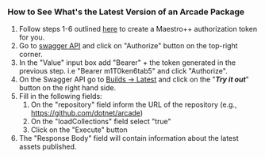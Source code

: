 ### How to See What's the Latest Version of an Arcade Package

1. Follow steps 1-6 outlined [here](https://github.com/dotnet/arcade/blob/master/Documentation/DependencyFlowOnboarding.md#32-set-up-your-darc-client) to create a Maestro++ authorization token for you.
2. Go to [swagger API](https://maestro-prod.westus2.cloudapp.azure.com/swagger/ui/index.html) and click on "Authorize" button on the top-right corner.
3. In the "Value" input box add "Bearer" + the token generated in the previous step. i.e "Bearer m1T0ken6tab5" and click "Authorize".
4. On the Swagger API go to [Builds -> Latest](https://maestro-prod.westus2.cloudapp.azure.com/swagger/ui/index.html#/Builds/Builds_GetLatest) and click on the "***Try it out***" button on the right hand side.
5. Fill in the following fields:
   1. On the "repository" field inform the URL of the repository (e.g., https://github.com/dotnet/arcade)
   2. On the "loadCollections" field select "true"
   3. Click on the "Execute" button
6. The "Response Body" field will contain information about the latest assets published.
